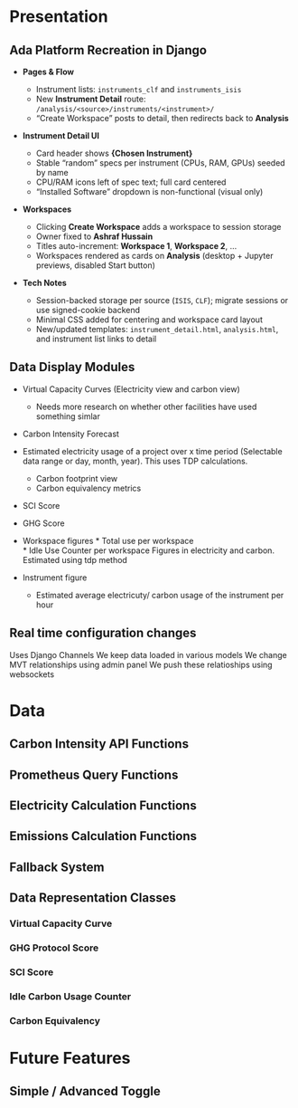 # Presentation

## Ada Platform Recreation in **Django**
* **Pages & Flow**

  * Instrument lists: `instruments_clf` and `instruments_isis`
  * New **Instrument Detail** route: `/analysis/<source>/instruments/<instrument>/`
  * “Create Workspace” posts to detail, then redirects back to **Analysis**

* **Instrument Detail UI**

  * Card header shows **{Chosen Instrument}**
  * Stable “random” specs per instrument (CPUs, RAM, GPUs) seeded by name
  * CPU/RAM icons left of spec text; full card centered
  * “Installed Software” dropdown is non-functional (visual only)

* **Workspaces**

  * Clicking **Create Workspace** adds a workspace to session storage
  * Owner fixed to **Ashraf Hussain**
  * Titles auto-increment: **Workspace 1**, **Workspace 2**, …
  * Workspaces rendered as cards on **Analysis** (desktop + Jupyter previews, disabled Start button)

* **Tech Notes**

  * Session-backed storage per source (`ISIS`, `CLF`); migrate sessions or use signed-cookie backend
  * Minimal CSS added for centering and workspace card layout
  * New/updated templates: `instrument_detail.html`, `analysis.html`, and instrument list links to detail


## Data Display Modules



* Virtual Capacity Curves (Electricity view and carbon view)
  * Needs more research on whether other facilities have used something simlar
* Carbon Intensity Forecast
* Estimated electricity usage of a project over x time period (Selectable data range or day, month, year). This uses TDP calculations.
    * Carbon footprint view
    * Carbon equivalency metrics
* SCI Score
* GHG Score
* Workspace figures
      * Total use per workspace    
      * Idle Use Counter per workspace
Figures in electricity and carbon. Estimated using tdp method


* Instrument figure
    * Estimated average electricuty/ carbon usage of the instrument per hour


## Real time configuration changes
Uses Django Channels
We keep data loaded in various models
We change MVT relationships using admin panel
We push these relatioships using websockets





# Data 





## Carbon Intensity API Functions

## Prometheus Query Functions

## Electricity Calculation Functions

## Emissions Calculation Functions

## Fallback System





## Data Representation Classes 

### Virtual Capacity Curve

### GHG Protocol Score

### SCI Score

### Idle Carbon Usage Counter

### Carbon Equivalency 










# Future Features

## Simple / Advanced Toggle